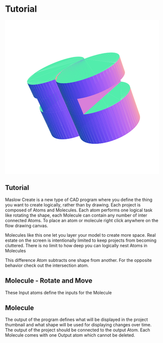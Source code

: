 # Tutorial

![](/project.svg)

## Tutorial


Maslow Create is a new type of CAD program where you define the thing you want to create logically, rather than by drawing. Each project is composed of Atoms and Molecules. Each atom performs one logical task like rotating the shape, each Molecule can contain any number of inter connected Atoms. To place an atom or molecule right click anywhere on the flow drawing canvas.


Molecules like this one let you layer your model to create more space. Real estate on the screen is intentionally limited to keep projects from becoming cluttered. There is no limit to how deep you can logically nest Atoms in Molecules


This difference Atom subtracts one shape from another. For the opposite behavior check out the intersection atom.


## Molecule - Rotate and Move


These Input atoms define the inputs for the Molecule


## Molecule


The output of the program defines what will be displayed in the project thumbnail and what shape will be used for displaying changes over time. The output of the project should be connected to the output Atom. Each Molecule comes with one Output atom which cannot be deleted.


